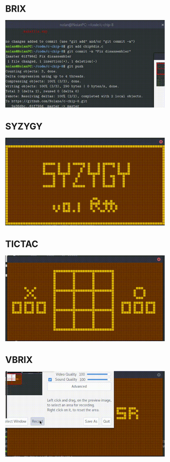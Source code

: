 # BRIX
![](gifs/brix.gif)

# SYZYGY
![](gifs/syzygy.gif)

# TICTAC
![](gifs/tictac.gif)

# VBRIX
![](gifs/vbrix.gif)
